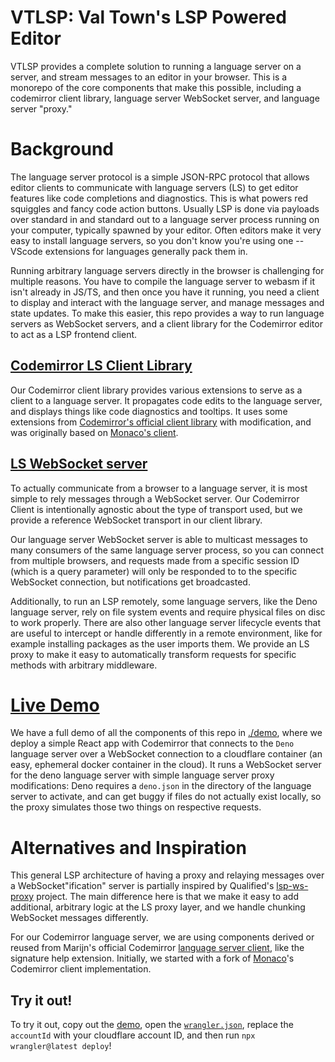 # VTLSP: Val Town's LSP Powered Editor

VTLSP provides a complete solution to running a language server on a server, and stream messages to an editor in your browser.  This is a monorepo of the core components that make this possible, including a codemirror client library, language server WebSocket server, and language server "proxy."

# Background

The language server protocol is a simple JSON-RPC protocol that allows editor clients to communicate with language servers (LS) to get editor features like code completions and diagnostics. This is what powers red squiggles and fancy code action buttons. Usually LSP is done via payloads over standard in and standard out to a language server process running on your computer, typically spawned by your editor. Often editors make it very easy to install language servers, so you don't know you're using one -- VScode extensions for languages generally pack them in.

Running arbitrary language servers directly in the browser is challenging for multiple reasons. You have to compile the language server to webasm if it isn't already in JS/TS, and then once you have it running, you need a client to display and interact with the language server, and manage messages and state updates. To make this easier, this repo provides a way to run language servers as WebSocket servers, and a client library for the Codemirror editor to act as a LSP frontend client.

## [Codemirror LS Client Library](./codemirror-ls/README.md)

Our Codemirror client library provides various extensions to serve as a client to a language server. It propagates code edits to the language server, and displays things like code diagnostics and tooltips.  It uses some extensions from [Codemirror's official client library](https://github.com/codemirror/lsp-client) with modification, and was originally based on [Monaco's client](https://github.com/TypeFox/monaco-languageclient).


## [LS WebSocket server](./ls-ws-server/README.md)

To actually communicate from a browser to a language server, it is most simple to rely messages through a WebSocket server. Our Codemirror Client is intentionally agnostic about the type of transport used, but we provide a reference WebSocket transport in our client library.

Our language server WebSocket server is able to multicast messages to many consumers of the same language server process, so you can connect from multiple browsers, and requests made from a specific session ID (which is a query parameter) will only be responded to to the specific WebSocket connection, but notifications get broadcasted.

Additionally, to run an LSP remotely, some language servers, like the Deno language server, rely on file system events and require physical files on disc to work properly. There are also other language server lifecycle events that are useful to intercept or handle differently in a remote environment, like for example installing packages as the user imports them. We provide an LS proxy to make it easy to automatically transform requests for specific methods with arbitrary middleware.

# [Live Demo](cf-vtlsp-demo.val-town.workers.dev)

We have a full demo of all the components of this repo in [./demo](./demo/README.md), where we deploy a simple React app with Codemirror that connects to the `Deno` language server over a WebSocket connection to a cloudflare container (an easy, ephemeral docker container in the cloud). It runs a WebSocket server for the deno language server with simple language server proxy modifications: Deno requires a `deno.json` in the directory of the language server to activate, and can get buggy if files do not actually exist locally, so the proxy simulates those two things on respective requests.

# Alternatives and Inspiration

This general LSP architecture of having a proxy and relaying messages over a WebSocket"ification" server is partially inspired by Qualified's [lsp-ws-proxy](https://github.com/qualified/lsp-ws-proxy) project. The main difference here is that we make it easy to add additional, arbitrary logic at the LS proxy layer, and we handle chunking WebSocket messages differently.

For our Codemirror language server, we are using components derived or reused from Marijn's official Codemirror [language server client](https://github.com/FurqanSoftware/codemirror-languageserver), like the signature help extension. Initially, we started with a fork of [Monaco](https://github.com/TypeFox/monaco-languageclient)'s Codemirror client implementation.

## Try it out!

To try it out, copy out the [demo](./demo/), open the [`wrangler.json`](./demo/wrangler.jsonc), replace the `accountId` with your cloudflare account ID, and then run `npx wrangler@latest deploy`!